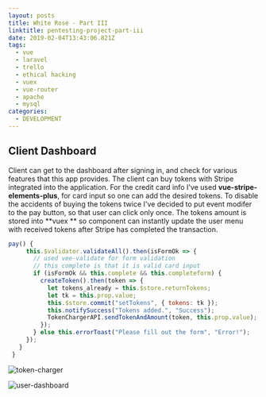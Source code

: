 ```yaml
---
layout: posts
title: White Rose - Part III
linktitle: pentesting-project-part-iii
date: 2019-02-04T13:43:06.821Z
tags:
  - vue
  - laravel
  - trello
  - ethical hacking
  - vuex
  - vue-router
  - apache
  - mysql
categories:
  - DEVELOPMENT
---
```

## Client Dashboard

Client can get to the dashboard after signing in, and check for various features that this app provides. The client can buy tokens with Stripe integrated into the application. For the credit card info I've used **vue-stripe-elements-plus**, for card input so one can add the desired tokens. To disable the accidents of buying the tokens twice I've decided to put event modifer to the pay button, so that user can click only once. The tokens amount is stored into **vuex ** so component can instantly update the user menu with received tokens after Stripe has completed the transaction.

```js
pay() {
     this.$validator.validateAll().then(isFormOk => {
       // used vee-validate for form validation
       // this complete is that it is valid card input
       if (isFormOk && this.complete && this.completeform) {
         createToken().then(token => {
           let tokens_already = this.$store.returnTokens;
           let tk = this.prop.value;
           this.$store.commit("setTokens", { tokens: tk });
           this.notifySuccess("Tokens added.", "Success");
           TokenChargerAPI.sendTokenAndAmount(token, this.prop.value);
         });
       } else this.errorToast("Please fill out the form", "Error!");
     });
   }
 }
```

![token-charger](/img/token-charger.png "Purchasing tokens as client")

![user-dashboard](/img/info-user-menu-client.png "Client checking details of post job component")
